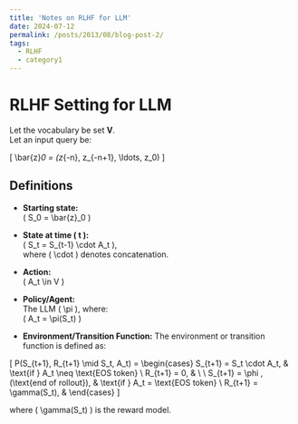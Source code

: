 ```yaml
---
title: 'Notes on RLHF for LLM'
date: 2024-07-12
permalink: /posts/2013/08/blog-post-2/
tags:
  - RLHF
  - category1
---
```


# RLHF Setting for LLM

Let the vocabulary be set **V**.  
Let an input query be:

\[
\bar{z}_0 = (z_{-n}, z_{-n+1}, \ldots, z_0)
\]

## Definitions
- **Starting state:**  
  \( S_0 = \bar{z}_0 \)

- **State at time \( t \):**  
  \( S_t = S_{t-1} \cdot A_t \),  
  where \( \cdot \) denotes concatenation.

- **Action:**  
  \( A_t \in V \)

- **Policy/Agent:**  
  The LLM \( \pi \), where:  
  \( A_t = \pi(S_t) \)

- **Environment/Transition Function:** 
The environment or transition function is defined as:

\[
P(S_{t+1}, R_{t+1} \mid S_t, A_t) =
\begin{cases} 
    S_{t+1} = S_t \cdot A_t, & \text{if } A_t \neq \text{EOS token} \\
    R_{t+1} = 0, & \\
    \\
    S_{t+1} = \phi \, (\text{end of rollout}), & \text{if } A_t = \text{EOS token} \\
    R_{t+1} = \gamma(S_t), &
\end{cases}
\]

where \( \gamma(S_t) \) is the reward model.



